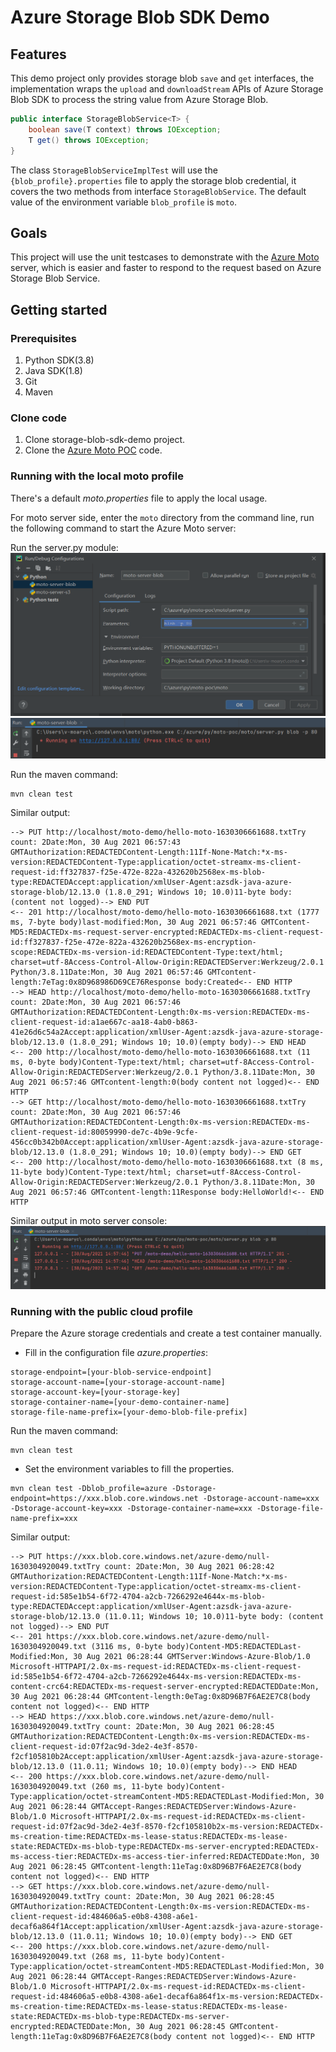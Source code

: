 # Azure Storage Blob SDK  Demo

## Features
This demo project only provides storage blob `save` and `get` interfaces, the implementation wraps the `upload` and `downloadStream` APIs of Azure Storage Blob SDK to process the string value from Azure Storage Blob.

```java
public interface StorageBlobService<T> {
    boolean save(T context) throws IOException;
    T get() throws IOException;
}
```

The class `StorageBlobServiceImplTest` will use the `{blob_profile}.properties` file to apply the storage blob credential, it covers the two methods from interface `StorageBlobService`.
The default value of the environment variable `blob_profile` is `moto`.
## Goals

This project will use the unit testcases to demonstrate with the [Azure Moto](https://github.com/moarychan/moto/tree/azure-storage-blob-poc) server, which is easier and faster to respond to the request based on Azure Storage Blob Service. 

## Getting started

### Prerequisites
1. Python SDK(3.8)
2. Java SDK(1.8)
3. Git
4. Maven

### Clone code

1. Clone storage-blob-sdk-demo project.
2. Clone the [Azure Moto POC](https://github.com/moarychan/moto/tree/azure-storage-blob-poc) code.

### Running with the local moto profile
There's a default *moto.properties* file to apply the local usage.

For moto server side, enter the `moto` directory from the command line, 
run the following command to start the Azure Moto server:

Run the server.py module:
![img.png](images/configure-moto-server.png)
![img.png](images/start-moto-server.png)


Run the maven command:
```shell
mvn clean test
```

Similar output:
```text
--> PUT http://localhost/moto-demo/hello-moto-1630306661688.txtTry count: 2Date:Mon, 30 Aug 2021 06:57:43 GMTAuthorization:REDACTEDContent-Length:11If-None-Match:*x-ms-version:REDACTEDContent-Type:application/octet-streamx-ms-client-request-id:ff327837-f25e-472e-822a-432620b2568ex-ms-blob-type:REDACTEDAccept:application/xmlUser-Agent:azsdk-java-azure-storage-blob/12.13.0 (1.8.0_291; Windows 10; 10.0)11-byte body: (content not logged)--> END PUT
<-- 201 http://localhost/moto-demo/hello-moto-1630306661688.txt (1777 ms, 7-byte body)last-modified:Mon, 30 Aug 2021 06:57:46 GMTContent-MD5:REDACTEDx-ms-request-server-encrypted:REDACTEDx-ms-client-request-id:ff327837-f25e-472e-822a-432620b2568ex-ms-encryption-scope:REDACTEDx-ms-version-id:REDACTEDContent-Type:text/html; charset=utf-8Access-Control-Allow-Origin:REDACTEDServer:Werkzeug/2.0.1 Python/3.8.11Date:Mon, 30 Aug 2021 06:57:46 GMTcontent-length:7eTag:0x8D968986D69CE76Response body:Created<-- END HTTP
--> HEAD http://localhost/moto-demo/hello-moto-1630306661688.txtTry count: 2Date:Mon, 30 Aug 2021 06:57:46 GMTAuthorization:REDACTEDContent-Length:0x-ms-version:REDACTEDx-ms-client-request-id:a1ae667c-aa18-4ab0-b863-41e26d6c54a2Accept:application/xmlUser-Agent:azsdk-java-azure-storage-blob/12.13.0 (1.8.0_291; Windows 10; 10.0)(empty body)--> END HEAD
<-- 200 http://localhost/moto-demo/hello-moto-1630306661688.txt (11 ms, 0-byte body)Content-Type:text/html; charset=utf-8Access-Control-Allow-Origin:REDACTEDServer:Werkzeug/2.0.1 Python/3.8.11Date:Mon, 30 Aug 2021 06:57:46 GMTcontent-length:0(body content not logged)<-- END HTTP
--> GET http://localhost/moto-demo/hello-moto-1630306661688.txtTry count: 2Date:Mon, 30 Aug 2021 06:57:46 GMTAuthorization:REDACTEDContent-Length:0x-ms-version:REDACTEDx-ms-client-request-id:80059990-de7c-4b9e-9cfe-456cc0b342b0Accept:application/xmlUser-Agent:azsdk-java-azure-storage-blob/12.13.0 (1.8.0_291; Windows 10; 10.0)(empty body)--> END GET
<-- 200 http://localhost/moto-demo/hello-moto-1630306661688.txt (8 ms, 11-byte body)Content-Type:text/html; charset=utf-8Access-Control-Allow-Origin:REDACTEDServer:Werkzeug/2.0.1 Python/3.8.11Date:Mon, 30 Aug 2021 06:57:46 GMTcontent-length:11Response body:HelloWorld!<-- END HTTP
```

Similar output in moto server console:
![img.png](images/azure-moto-server-console.png)

### Running with the public cloud profile

Prepare the Azure storage credentials and create a test container manually.

- Fill in the configuration file *azure.properties*:
```properties
storage-endpoint=[your-blob-service-endpoint]
storage-account-name=[your-storage-account-name]
storage-account-key=[your-storage-key]
storage-container-name=[your-demo-container-name]
storage-file-name-prefix=[your-demo-blob-file-prefix]
```

Run the maven command:
```shell
mvn clean test
```

- Set the environment variables to fill the properties.

```shell
mvn clean test -Dblob_profile=azure -Dstorage-endpoint=https://xxx.blob.core.windows.net -Dstorage-account-name=xxx -Dstorage-account-key=xxx -Dstorage-container-name=xxx -Dstorage-file-name-prefix=xxx
```

Similar output:
```text
--> PUT https://xxx.blob.core.windows.net/azure-demo/null-1630304920049.txtTry count: 2Date:Mon, 30 Aug 2021 06:28:42 GMTAuthorization:REDACTEDContent-Length:11If-None-Match:*x-ms-version:REDACTEDContent-Type:application/octet-streamx-ms-client-request-id:585e1b54-6f72-4704-a2cb-7266292e4644x-ms-blob-type:REDACTEDAccept:application/xmlUser-Agent:azsdk-java-azure-storage-blob/12.13.0 (11.0.11; Windows 10; 10.0)11-byte body: (content not logged)--> END PUT
<-- 201 https://xxx.blob.core.windows.net/azure-demo/null-1630304920049.txt (3116 ms, 0-byte body)Content-MD5:REDACTEDLast-Modified:Mon, 30 Aug 2021 06:28:44 GMTServer:Windows-Azure-Blob/1.0 Microsoft-HTTPAPI/2.0x-ms-request-id:REDACTEDx-ms-client-request-id:585e1b54-6f72-4704-a2cb-7266292e4644x-ms-version:REDACTEDx-ms-content-crc64:REDACTEDx-ms-request-server-encrypted:REDACTEDDate:Mon, 30 Aug 2021 06:28:44 GMTcontent-length:0eTag:0x8D96B7F6AE2E7C8(body content not logged)<-- END HTTP
--> HEAD https://xxx.blob.core.windows.net/azure-demo/null-1630304920049.txtTry count: 2Date:Mon, 30 Aug 2021 06:28:45 GMTAuthorization:REDACTEDContent-Length:0x-ms-version:REDACTEDx-ms-client-request-id:07f2ac9d-3de2-4e3f-8570-f2cf105810b2Accept:application/xmlUser-Agent:azsdk-java-azure-storage-blob/12.13.0 (11.0.11; Windows 10; 10.0)(empty body)--> END HEAD
<-- 200 https://xxx.blob.core.windows.net/azure-demo/null-1630304920049.txt (260 ms, 11-byte body)Content-Type:application/octet-streamContent-MD5:REDACTEDLast-Modified:Mon, 30 Aug 2021 06:28:44 GMTAccept-Ranges:REDACTEDServer:Windows-Azure-Blob/1.0 Microsoft-HTTPAPI/2.0x-ms-request-id:REDACTEDx-ms-client-request-id:07f2ac9d-3de2-4e3f-8570-f2cf105810b2x-ms-version:REDACTEDx-ms-creation-time:REDACTEDx-ms-lease-status:REDACTEDx-ms-lease-state:REDACTEDx-ms-blob-type:REDACTEDx-ms-server-encrypted:REDACTEDx-ms-access-tier:REDACTEDx-ms-access-tier-inferred:REDACTEDDate:Mon, 30 Aug 2021 06:28:45 GMTcontent-length:11eTag:0x8D96B7F6AE2E7C8(body content not logged)<-- END HTTP
--> GET https://xxx.blob.core.windows.net/azure-demo/null-1630304920049.txtTry count: 2Date:Mon, 30 Aug 2021 06:28:45 GMTAuthorization:REDACTEDContent-Length:0x-ms-version:REDACTEDx-ms-client-request-id:484606a5-e0b8-4308-a6e1-decaf6a864f1Accept:application/xmlUser-Agent:azsdk-java-azure-storage-blob/12.13.0 (11.0.11; Windows 10; 10.0)(empty body)--> END GET
<-- 200 https://xxx.blob.core.windows.net/azure-demo/null-1630304920049.txt (268 ms, 11-byte body)Content-Type:application/octet-streamContent-MD5:REDACTEDLast-Modified:Mon, 30 Aug 2021 06:28:44 GMTAccept-Ranges:REDACTEDServer:Windows-Azure-Blob/1.0 Microsoft-HTTPAPI/2.0x-ms-request-id:REDACTEDx-ms-client-request-id:484606a5-e0b8-4308-a6e1-decaf6a864f1x-ms-version:REDACTEDx-ms-creation-time:REDACTEDx-ms-lease-status:REDACTEDx-ms-lease-state:REDACTEDx-ms-blob-type:REDACTEDx-ms-server-encrypted:REDACTEDDate:Mon, 30 Aug 2021 06:28:45 GMTcontent-length:11eTag:0x8D96B7F6AE2E7C8(body content not logged)<-- END HTTP
```
